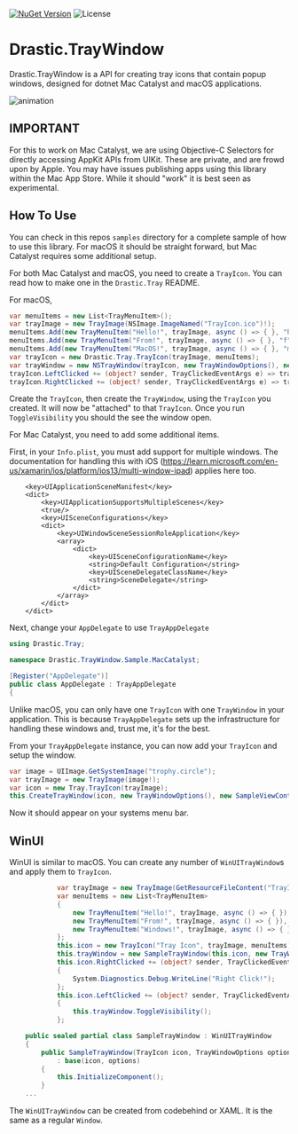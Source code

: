 [![NuGet Version](https://img.shields.io/nuget/v/Drastic.Tray.svg)](https://www.nuget.org/packages/Drastic.Tray/) ![License](https://img.shields.io/badge/License-MIT-blue.svg)

# Drastic.TrayWindow

Drastic.TrayWindow is a API for creating tray icons that contain popup windows, designed for dotnet Mac Catalyst and macOS applications.

![animation](https://user-images.githubusercontent.com/898335/209158995-b987ef15-351c-4c1e-a7b7-eaceb1d9d12b.gif)

## **IMPORTANT**

For this to work on Mac Catalyst, we are using Objective-C Selectors for directly accessing AppKit APIs from UIKit. These are private, and are frowd upon by Apple. You may have issues publishing apps using this library within the Mac App Store. While it should "work" it is best seen as experimental.

## How To Use

You can check in this repos `samples` directory for a complete sample of how to use this library. For macOS it should be straight forward, but Mac Catalyst requires some additional setup.

For both Mac Catalyst and macOS, you need to create a `TrayIcon`. You can read how to make one in the `Drastic.Tray` README.

For macOS, 

```c#
var menuItems = new List<TrayMenuItem>();
var trayImage = new TrayImage(NSImage.ImageNamed("TrayIcon.ico")!);
menuItems.Add(new TrayMenuItem("Hello!", trayImage, async () => { }, "h"));
menuItems.Add(new TrayMenuItem("From!", trayImage, async () => { }, "f"));
menuItems.Add(new TrayMenuItem("MacOS!", trayImage, async () => { }, "m", NSEventModifierMask.ControlKeyMask | NSEventModifierMask.CommandKeyMask));
var trayIcon = new Drastic.Tray.TrayIcon(trayImage, menuItems);
var trayWindow = new NSTrayWindow(trayIcon, new TrayWindowOptions(), new SampleViewController());
trayIcon.LeftClicked += (object? sender, TrayClickedEventArgs e) => trayWindow.ToggleVisibility();
trayIcon.RightClicked += (object? sender, TrayClickedEventArgs e) => trayIcon.OpenMenu();
```

Create the `TrayIcon`, then create the `TrayWindow`, using the `TrayIcon` you created. It will now be "attached" to that `TrayIcon`. Once you run `ToggleVisibility` you should the see the window open.

For Mac Catalyst, you need to add some additional items. 

First, in your `Info.plist`, you must add support for multiple windows. The documentation for handling this with iOS (https://learn.microsoft.com/en-us/xamarin/ios/platform/ios13/multi-window-ipad) applies here too.

```
    <key>UIApplicationSceneManifest</key>
    <dict>
        <key>UIApplicationSupportsMultipleScenes</key>
        <true/>
        <key>UISceneConfigurations</key>
        <dict>
            <key>UIWindowSceneSessionRoleApplication</key>
            <array>
                <dict>
                    <key>UISceneConfigurationName</key>
                    <string>Default Configuration</string>
                    <key>UISceneDelegateClassName</key>
                    <string>SceneDelegate</string>
                </dict>
            </array>
        </dict>
    </dict>
```

Next, change your `AppDelegate` to use `TrayAppDelegate`

```c#
using Drastic.Tray;

namespace Drastic.TrayWindow.Sample.MacCatalyst;

[Register("AppDelegate")]
public class AppDelegate : TrayAppDelegate
{
```

Unlike macOS, you can only have one `TrayIcon` with one `TrayWindow` in your application. This is because `TrayAppDelegate` sets up the infrastructure for handling these windows and, trust me, it's for the best.

From your `TrayAppDelegate` instance, you can now add your `TrayIcon` and setup the window.

```c#
var image = UIImage.GetSystemImage("trophy.circle");
var trayImage = new TrayImage(image!);
var icon = new Tray.TrayIcon(trayImage);
this.CreateTrayWindow(icon, new TrayWindowOptions(), new SampleViewController("Welcome to the tray!"));
```

Now it should appear on your systems menu bar.

## WinUI

WinUI is similar to macOS. You can create any number of `WinUITrayWindow`s and apply them to `TrayIcon`. 

```c#
            var trayImage = new TrayImage(GetResourceFileContent("TrayIcon.ico")!);
            var menuItems = new List<TrayMenuItem>
            {
                new TrayMenuItem("Hello!", trayImage, async () => { }),
                new TrayMenuItem("From!", trayImage, async () => { }),
                new TrayMenuItem("Windows!", trayImage, async () => { }),
            };
            this.icon = new TrayIcon("Tray Icon", trayImage, menuItems);
            this.trayWindow = new SampleTrayWindow(this.icon, new TrayWindowOptions(500, 700));
            this.icon.RightClicked += (object? sender, TrayClickedEventArgs e) =>
            {
                System.Diagnostics.Debug.WriteLine("Right Click!");
            };
            this.icon.LeftClicked += (object? sender, TrayClickedEventArgs e) =>
            {
                this.trayWindow.ToggleVisibility();
            };
```

```c#
    public sealed partial class SampleTrayWindow : WinUITrayWindow
    {
        public SampleTrayWindow(TrayIcon icon, TrayWindowOptions options)
            : base(icon, options)
        {
            this.InitializeComponent();
        }
    ...
```

The `WinUITrayWindow` can be created from codebehind or XAML. It is the same as a regular `Window`.
